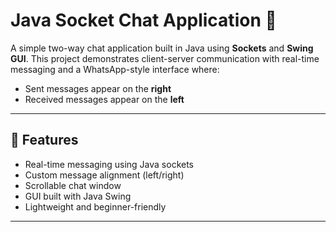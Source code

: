 # Java Socket Chat Application 💬

A simple two-way chat application built in Java using **Sockets** and **Swing GUI**. This project demonstrates client-server communication with real-time messaging and a WhatsApp-style interface where:

- Sent messages appear on the **right**
- Received messages appear on the **left**

---

## 🚀 Features

- Real-time messaging using Java sockets
- Custom message alignment (left/right)
- Scrollable chat window
- GUI built with Java Swing
- Lightweight and beginner-friendly

---

